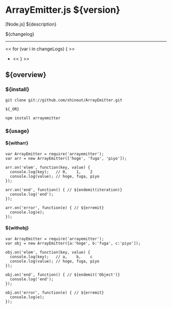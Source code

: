 ArrayEmitter.js ${version}
==========
[Node.js] ${description}

${changelog}

----------------
<< for (var i in changeLogs) { >>
* [${i}]: ${changeLogs[i]}
<< } >>

${overview}
----------------
### ${install} ###
    git clone git://github.com/shinout/ArrayEmitter.git

    ${_OR}

    npm install arrayemitter

### ${usage} ###
#### ${witharr} ####
    var ArrayEmitter = require('arrayemitter');
    var arr = new ArrayEmitter(['hoge', 'fuga', 'piyo']);

    arr.on('elem', function(key, value) {
      console.log(key);   // 0,    1,    2
      console.log(value); // hoge, fuga, piyo
    });

    arr.on('end', function() { // ${endemit(iteration)}
      console.log('end');
    });

    arr.on('error', function(e) { // ${erremit}
      console.log(e);
    });



#### ${withobj} ####
    var ArrayEmitter = require('arrayemitter');
    var obj = new ArrayEmitter({a:'hoge', b:'fuga', c:'piyo']);

    obj.on('elem', function(key, value) {
      console.log(key);   // a,    b,    c
      console.log(value); // hoge, fuga, piyo
    });

    obj.on('end', function() { // ${endemit('Object')}
      console.log('end');
    });

    obj.on('error', function(e) { // ${erremit}
      console.log(e);
    });



